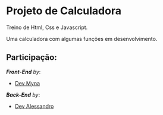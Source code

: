 # Projeto de Calculadora
Treino de Html, Css e Javascript.

Uma calculadora com algumas funções em desenvolvimento.

## Participação:
_**Front-End**_ _by_:

* [Dev Myna](https://github.com/Minatiuu)

_**Back-End**_ _by_:

* [Dev Alessandro](https://github.com/DevAles)